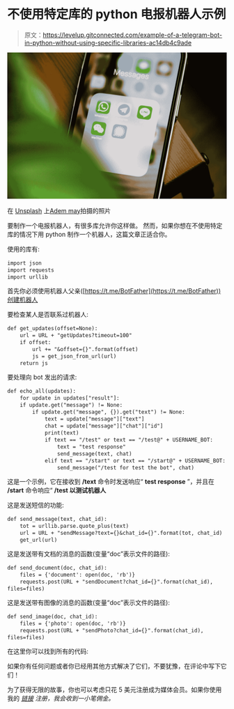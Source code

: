 # 不使用特定库的 python 电报机器人示例

> 原文：<https://levelup.gitconnected.com/example-of-a-telegram-bot-in-python-without-using-specific-libraries-ac14db4c9ade>

![](img/1b4170ce898fe6f94969ea87ca61db77.png)

在 [Unsplash](https://unsplash.com?utm_source=medium&utm_medium=referral) 上[Adem may](https://unsplash.com/@ademay?utm_source=medium&utm_medium=referral)拍摄的照片

要制作一个电报机器人，有很多库允许你这样做。
然而，如果你想在不使用特定库的情况下用 python 制作一个机器人，这篇文章正适合你。

使用的库有:

```
import json
import requests
import urllib
```

首先你必须使用机器人父亲([https://t.me/BotFather](https://t.me/BotFather))创建机器人

要检查某人是否联系过机器人:

```
def get_updates(offset=None):
    url = URL + "getUpdates?timeout=100"
    if offset:
        url += "&offset={}".format(offset)
        js = get_json_from_url(url)
    return js
```

要处理向 bot 发出的请求:

```
def echo_all(updates):
    for update in updates["result"]:
    if update.get("message") != None:
        if update.get("message", {}).get("text") != None:
            text = update["message"]["text"]
            chat = update["message"]["chat"]["id"]
            print(text)
            if text == "/test" or text == "/test@" + USERNAME_BOT:
                text = "test response"
                send_message(text, chat)
            elif text == "/start" or text == "/start@" + USERNAME_BOT:
                send_message("/test for test the bot", chat)
```

这是一个示例，它在接收到 **/text** 命令时发送响应“ **test response** ”，并且在 **/start** 命令响应“ **/test 以测试机器人**

这是发送短信的功能:

```
def send_message(text, chat_id):
    tot = urllib.parse.quote_plus(text)
    url = URL + "sendMessage?text={}&chat_id={}".format(tot, chat_id)
    get_url(url)
```

这是发送带有文档的消息的函数(变量“doc”表示文件的路径):

```
def send_document(doc, chat_id):
    files = {'document': open(doc, 'rb')}
    requests.post(URL + "sendDocument?chat_id={}".format(chat_id), files=files)
```

这是发送带有图像的消息的函数(变量“doc”表示文件的路径):

```
def send_image(doc, chat_id):
    files = {'photo': open(doc, 'rb')}
    requests.post(URL + "sendPhoto?chat_id={}".format(chat_id), files=files)
```

在这里你可以找到所有的代码:

如果你有任何问题或者你已经用其他方式解决了它们，不要犹豫，在评论中写下它们！

为了获得无限的故事，你也可以考虑只花 5 美元注册成为媒体会员。如果你使用我的 [*链接*](https://pietrocolombo.medium.com/membership) *注册，我会收到一小笔佣金。*